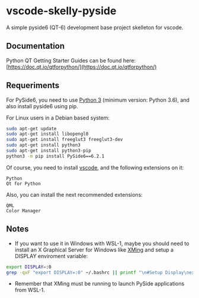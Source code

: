 # vscode-skelly-pyside

A simple pyside6 (QT-6) development base project skelleton for vscode.

## Documentation

Python QT Getting Starter Guides can be found here:
[https://doc.qt.io/qtforpython/](https://doc.qt.io/qtforpython/)

## Requeriments

For PySide6, you need to use [Python 3](https://www.python.org/downloads/) (minimum version: Python 3.6), and also install pyside6 using pip.

For Linux users in a Debian based system:

```bash
sudo apt-get update
sudo apt-get install libopengl0
sudo apt-get install freeglut3 freeglut3-dev
sudo apt-get install python3
sudo apt-get install python3-pip
python3 -m pip install PySide6==6.2.1
```

Of course, you need to install [vscode](https://code.visualstudio.com/download), and the following extensions on it:

```text
Python
Qt for Python
```

Also, you can install the next recommended extensions:

```text
QML
Color Manager
```

## Notes

- If you want to use it in Windows with WSL-1, maybe you should need to install an X Graphical Server for Windows like [XMing](https://sourceforge.net/projects/xming/) and setup a DISPLAY enviroment variable:

```bash
export DISPLAY=:0
grep -qxF "export DISPLAY=:0" ~/.bashrc || printf "\n#Setup Display\nexport DISPLAY=:0\n\n" >> ~/.bashrc
```

- Remember that XMing must be running to launch PySide applications from WSL-1.
